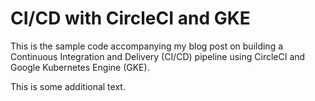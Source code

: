# CI/CD with CircleCI and GKE

This is the sample code accompanying my blog post on building a Continuous
Integration and Delivery (CI/CD) pipeline using CircleCI and Google
Kubernetes Engine (GKE).

This is some additional text.

